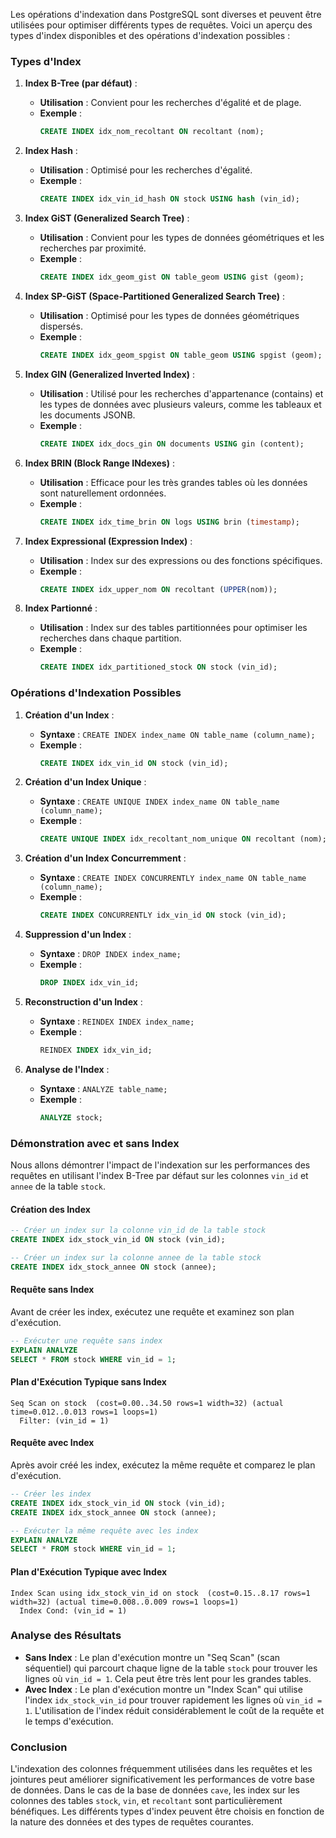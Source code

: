 Les opérations d'indexation dans PostgreSQL sont diverses et peuvent être utilisées pour optimiser différents types de requêtes. Voici un aperçu des types d'index disponibles et des opérations d'indexation possibles :

### Types d'Index

1. **Index B-Tree (par défaut)** :
   - **Utilisation** : Convient pour les recherches d'égalité et de plage.
   - **Exemple** : 
     ```sql
     CREATE INDEX idx_nom_recoltant ON recoltant (nom);
     ```

2. **Index Hash** :
   - **Utilisation** : Optimisé pour les recherches d'égalité.
   - **Exemple** : 
     ```sql
     CREATE INDEX idx_vin_id_hash ON stock USING hash (vin_id);
     ```

3. **Index GiST (Generalized Search Tree)** :
   - **Utilisation** : Convient pour les types de données géométriques et les recherches par proximité.
   - **Exemple** : 
     ```sql
     CREATE INDEX idx_geom_gist ON table_geom USING gist (geom);
     ```

4. **Index SP-GiST (Space-Partitioned Generalized Search Tree)** :
   - **Utilisation** : Optimisé pour les types de données géométriques dispersés.
   - **Exemple** : 
     ```sql
     CREATE INDEX idx_geom_spgist ON table_geom USING spgist (geom);
     ```

5. **Index GIN (Generalized Inverted Index)** :
   - **Utilisation** : Utilisé pour les recherches d'appartenance (contains) et les types de données avec plusieurs valeurs, comme les tableaux et les documents JSONB.
   - **Exemple** : 
     ```sql
     CREATE INDEX idx_docs_gin ON documents USING gin (content);
     ```

6. **Index BRIN (Block Range INdexes)** :
   - **Utilisation** : Efficace pour les très grandes tables où les données sont naturellement ordonnées.
   - **Exemple** : 
     ```sql
     CREATE INDEX idx_time_brin ON logs USING brin (timestamp);
     ```

7. **Index Expressional (Expression Index)** :
   - **Utilisation** : Index sur des expressions ou des fonctions spécifiques.
   - **Exemple** : 
     ```sql
     CREATE INDEX idx_upper_nom ON recoltant (UPPER(nom));
     ```

8. **Index Partionné** :
   - **Utilisation** : Index sur des tables partitionnées pour optimiser les recherches dans chaque partition.
   - **Exemple** : 
     ```sql
     CREATE INDEX idx_partitioned_stock ON stock (vin_id);
     ```

### Opérations d'Indexation Possibles

1. **Création d'un Index** :
   - **Syntaxe** : `CREATE INDEX index_name ON table_name (column_name);`
   - **Exemple** : 
     ```sql
     CREATE INDEX idx_vin_id ON stock (vin_id);
     ```

2. **Création d'un Index Unique** :
   - **Syntaxe** : `CREATE UNIQUE INDEX index_name ON table_name (column_name);`
   - **Exemple** : 
     ```sql
     CREATE UNIQUE INDEX idx_recoltant_nom_unique ON recoltant (nom);
     ```

3. **Création d'un Index Concurremment** :
   - **Syntaxe** : `CREATE INDEX CONCURRENTLY index_name ON table_name (column_name);`
   - **Exemple** : 
     ```sql
     CREATE INDEX CONCURRENTLY idx_vin_id ON stock (vin_id);
     ```

4. **Suppression d'un Index** :
   - **Syntaxe** : `DROP INDEX index_name;`
   - **Exemple** : 
     ```sql
     DROP INDEX idx_vin_id;
     ```

5. **Reconstruction d'un Index** :
   - **Syntaxe** : `REINDEX INDEX index_name;`
   - **Exemple** : 
     ```sql
     REINDEX INDEX idx_vin_id;
     ```

6. **Analyse de l'Index** :
   - **Syntaxe** : `ANALYZE table_name;`
   - **Exemple** : 
     ```sql
     ANALYZE stock;
     ```

### Démonstration avec et sans Index

Nous allons démontrer l'impact de l'indexation sur les performances des requêtes en utilisant l'index B-Tree par défaut sur les colonnes `vin_id` et `annee` de la table `stock`.

#### Création des Index

```sql
-- Créer un index sur la colonne vin_id de la table stock
CREATE INDEX idx_stock_vin_id ON stock (vin_id);

-- Créer un index sur la colonne annee de la table stock
CREATE INDEX idx_stock_annee ON stock (annee);
```

#### Requête sans Index

Avant de créer les index, exécutez une requête et examinez son plan d'exécution.

```sql
-- Exécuter une requête sans index
EXPLAIN ANALYZE
SELECT * FROM stock WHERE vin_id = 1;
```

#### Plan d'Exécution Typique sans Index

```plaintext
Seq Scan on stock  (cost=0.00..34.50 rows=1 width=32) (actual time=0.012..0.013 rows=1 loops=1)
  Filter: (vin_id = 1)
```

#### Requête avec Index

Après avoir créé les index, exécutez la même requête et comparez le plan d'exécution.

```sql
-- Créer les index
CREATE INDEX idx_stock_vin_id ON stock (vin_id);
CREATE INDEX idx_stock_annee ON stock (annee);

-- Exécuter la même requête avec les index
EXPLAIN ANALYZE
SELECT * FROM stock WHERE vin_id = 1;
```

#### Plan d'Exécution Typique avec Index

```plaintext
Index Scan using idx_stock_vin_id on stock  (cost=0.15..8.17 rows=1 width=32) (actual time=0.008..0.009 rows=1 loops=1)
  Index Cond: (vin_id = 1)
```

### Analyse des Résultats

- **Sans Index** : Le plan d'exécution montre un "Seq Scan" (scan séquentiel) qui parcourt chaque ligne de la table `stock` pour trouver les lignes où `vin_id = 1`. Cela peut être très lent pour les grandes tables.
- **Avec Index** : Le plan d'exécution montre un "Index Scan" qui utilise l'index `idx_stock_vin_id` pour trouver rapidement les lignes où `vin_id = 1`. L'utilisation de l'index réduit considérablement le coût de la requête et le temps d'exécution.

### Conclusion

L'indexation des colonnes fréquemment utilisées dans les requêtes et les jointures peut améliorer significativement les performances de votre base de données. Dans le cas de la base de données `cave`, les index sur les colonnes des tables `stock`, `vin`, et `recoltant` sont particulièrement bénéfiques. Les différents types d'index peuvent être choisis en fonction de la nature des données et des types de requêtes courantes.
